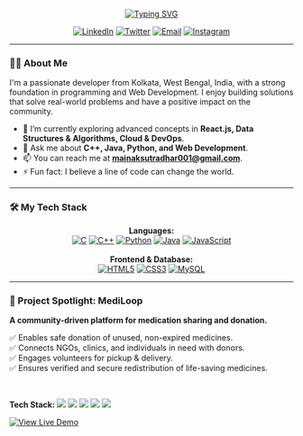 <p align="center">
<a href="https://git.io/typing-svg" target="_blank"><img src="https://readme-typing-svg.herokuapp.com?font=Fira+Code&size=28&pause=1000&color=3399FF&center=true&vCenter=true&width=500&lines=Hi+%2C+I'm+Mainak+Sutradhar+%F0%9F%91%8B;A+B.Tech+CSE+Undergraduate;Based+in+West+Bengal%2C+India;Always+learning+and+creating." alt="Typing SVG" /></a>
</p>

<p align="center">
<a href="https://www.linkedin.com/in/mainak-sutradhar-ms25/" target="_blank"><img src="https://img.shields.io/badge/-LinkedIn-0077B5?style=for-the-badge&logo=linkedin&logoColor=white" alt="LinkedIn"></a>
<a href="https://x.com/mainak_2501" target="_blank"><img src="https://img.shields.io/badge/-Twitter-1DA1F2?style=for-the-badge&logo=x&logoColor=white" alt="Twitter"></a>
<a href="mailto:mainaksutradhar001@gmail.com" target="_blank"><img src="https://img.shields.io/badge/-Email-D14836?style=for-the-badge&logo=gmail&logoColor=white" alt="Email"></a>
<a href="https://www.instagram.com/mainak_2501/" target="_blank"><img src="https://img.shields.io/badge/-Instagram-E4405F?style=for-the-badge&logo=instagram&logoColor=white" alt="Instagram"></a>
</p>

---

### 👨‍💻 About Me

I'm a passionate developer from Kolkata, West Bengal, India, with a strong foundation in programming and Web Development. I enjoy building solutions that solve real-world problems and have a positive impact on the community.

* 🌱 I’m currently exploring advanced concepts in **React.js, Data Structures & Algorithms, Cloud & DevOps**.
* 💬 Ask me about **C++, Java, Python, and Web Development**.
* 📫 You can reach me at **mainaksutradhar001@gmail.com**.
* ⚡ Fun fact: I believe a line of code can change the world.

---

### 🛠️ My Tech Stack

<p align="center">
<strong>Languages:</strong><br>
<a href="#" target="_blank"><img alt="C" src="https://img.shields.io/badge/C-%23A8B9CC.svg?style=for-the-badge&logo=c&logoColor=white"></a>
<a href="#" target="_blank"><img alt="C++" src="https://img.shields.io/badge/C++%23-00599C.svg?style=for-the-badge&logo=c%2B%2B&logoColor=white"></a>
<a href="#" target="_blank"><img alt="Python" src="https://img.shields.io/badge/python-3670A0?style=for-the-badge&logo=python&logoColor=ffdd54"></a>
<a href="#" target="_blank"><img alt="Java" src="https://img.shields.io/badge/java-%23ED8B00.svg?style=for-the-badge&logo=openjdk&logoColor=white"></a>
<a href="#" target="_blank"><img alt="JavaScript" src="https://img.shields.io/badge/javascript-%23323330.svg?style=for-the-badge&logo=javascript&logoColor=%23F7DF1E"></a>
<br><br>
<strong>Frontend & Database:</strong><br>
<a href="#" target="_blank"><img alt="HTML5" src="https://img.shields.io/badge/html5-%23E34F26.svg?style=for-the-badge&logo=html5&logoColor=white"></a>
<a href="#" target="_blank"><img alt="CSS3" src="https://img.shields.io/badge/css3-%231572B6.svg?style=for-the-badge&logo=css3&logoColor=white"></a>
<a href="#" target="_blank"><img alt="MySQL" src="https://img.shields.io/badge/mysql-%2300f.svg?style=for-the-badge&logo=mysql&logoColor=white"></a>
</p>

---

### 🚀 Project Spotlight: MediLoop

<p align="center">
<p><strong>A community-driven platform for medication sharing and donation.</strong></p>

✅ Enables safe donation of unused, non-expired medicines. <br>
✅ Connects NGOs, clinics, and individuals in need with donors. <br>
✅ Engages volunteers for pickup & delivery. <br>
✅ Ensures verified and secure redistribution of life-saving medicines.

<br>

<p>
<strong>Tech Stack:</strong>
<img src="https://img.shields.io/badge/html5-%23E34F26.svg?style=flat&logo=html5&logoColor=white" />
<img src="https://img.shields.io/badge/css3-%231572B6.svg?style=flat&logo=css3&logoColor=white" />
<img src="https://img.shields.io/badge/javascript-%23323330.svg?style=flat&logo=javascript&logoColor=%23F7DF1E" />
<img src="https://img.shields.io/badge/php-%23777BB4.svg?style=flat&logo=php&logoColor=white" />
<img src="https://img.shields.io/badge/mysql-%2300f.svg?style=flat&logo=mysql&logoColor=white" />
</p>

<a href="https://mediloop.wuaze.com/" target="_blank"><img src="https://img.shields.io/badge/-View_Live-%23306998?style=for-the-badge&logo=vercel&logoColor=white" alt="View Live Demo"></a>
</p>
